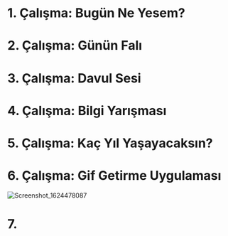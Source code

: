 # 1. Çalışma: Bugün Ne Yesem?

# 2. Çalışma: Günün Falı

# 3. Çalışma: Davul Sesi

# 4. Çalışma: Bilgi Yarışması

# 5. Çalışma: Kaç Yıl Yaşayacaksın?

# 6. Çalışma: Gif Getirme Uygulaması

![Screenshot_1624478087](https://user-images.githubusercontent.com/56068905/123160294-ad150f00-d476-11eb-990d-c94896861b7f.png)

# 7. 
